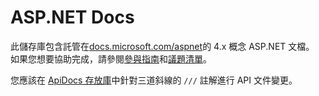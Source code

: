 # <a name="aspnet-docs"></a>ASP.NET Docs

此儲存庫包含託管在[docs.microsoft.com/aspnet](https://docs.microsoft.com/aspnet)的 4.x 概念 ASP.NET 文檔。 如果您想要協助完成，請參閱[參與指南](CONTRIBUTING.md)和[議題清單](https://github.com/dotnet/AspNetDocs/issues)。

您應該在 [ApiDocs 存放庫](https://github.com/aspnet/ApiDocs)中針對三道斜線的 `///` 註解進行 API 文件變更。
